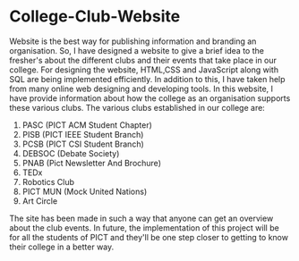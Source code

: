 # College-Club-Website

Website is the best way for publishing information and branding an organisation. So, I have designed a website to give a brief idea to the fresher's about the different clubs and their events that take place in our college. For designing the website, HTML,CSS and JavaScript along with SQL are being implemented efficiently. In addition to this, I have taken help from many online web designing and developing tools. In this website, I have provide information about how the college as an organisation supports these various clubs. The various clubs established in our college are: 
1. PASC (PICT ACM Student Chapter) 
2. PISB (PICT IEEE Student Branch) 
3. PCSB (PICT CSI Student Branch)
4. DEBSOC (Debate Society)
5. PNAB (Pict Newsletter And Brochure)
6.  TEDx 
7. Robotics Club 
8. PICT MUN (Mock United Nations) 
9. Art Circle

The site has been made in such a way that anyone can get an overview about the club events. In future, the implementation of this project will be for all the students of PICT and they'll be one step closer to getting to know their college in a better way.